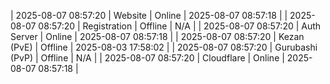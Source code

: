 | 2025-08-07 08:57:20 | Website | Online | 2025-08-07 08:57:18 |
| 2025-08-07 08:57:20 | Registration | Offline | N/A |
| 2025-08-07 08:57:20 | Auth Server | Online | 2025-08-07 08:57:18 |
| 2025-08-07 08:57:20 | Kezan (PvE) | Offline | 2025-08-03 17:58:02 |
| 2025-08-07 08:57:20 | Gurubashi (PvP) | Offline | N/A |
| 2025-08-07 08:57:20 | Cloudflare | Online | 2025-08-07 08:57:18 |
